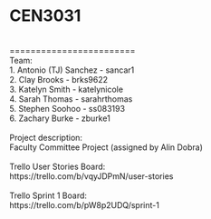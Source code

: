 <h1>CEN3031</h1><br>
========================<br>
Team:<br>
1. Antonio (TJ) Sanchez - sancar1<br>
2. Clay Brooks - brks9622<br>
3. Katelyn Smith - katelynicole<br>
4. Sarah Thomas - sarahrthomas<br>
5. Stephen Soohoo - ss083193<br>
6. Zachary Burke - zburke1
<br><br>
Project description:<br>
Faculty Committee Project (assigned by Alin Dobra)
<br><br>
Trello User Stories Board:<br>
https://trello.com/b/vqyJDPmN/user-stories
<br><br>
Trello Sprint 1 Board:<br>
https://trello.com/b/pW8p2UDQ/sprint-1
